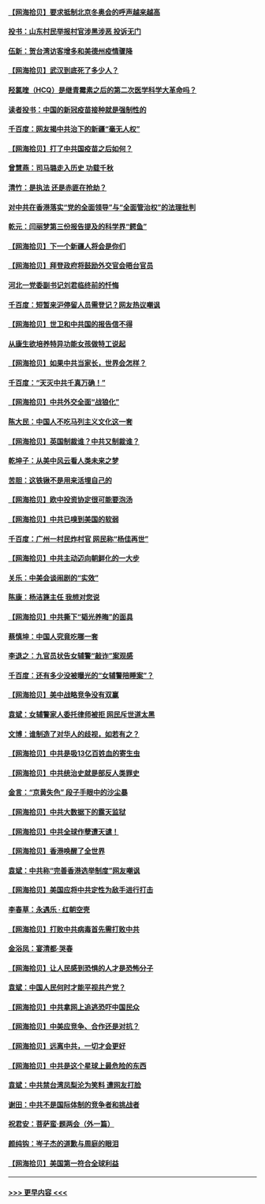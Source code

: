 #### [【网海拾贝】要求抵制北京冬奥会的呼声越来越高](../pages/nsc993/n12868962.md?t=04111051) 
#### [投书：山东村民举报村官涉黑涉恶 投诉无门](../pages/nsc993/n12869726.md?t=04111051) 
#### [伍新：贺台湾访客增多和美德州疫情骤降](../pages/nsc993/n12865651.md?t=04111051) 
#### [【网海拾贝】武汉到底死了多少人？](../pages/nsc993/n12863707.md?t=04111051) 
#### [羟氯喹（HCQ）是继青霉素之后的第二次医学科学大革命吗？](../pages/nsc993/n12638564.md?t=04111051) 
#### [读者投书：中国的新冠疫苗接种就是强制性的](../pages/nsc993/n12859932.md?t=04111051) 
#### [千百度：网友揭中共治下的新疆“毫无人权”](../pages/nsc993/n12858385.md?t=04111051) 
#### [【网海拾贝】打了中共国疫苗之后如何？](../pages/nsc993/n12857866.md?t=04111051) 
#### [曾慧燕：司马璐走入历史 功载千秋](../pages/nsc993/n12856996.md?t=04111051) 
#### [清竹：是执法 还是赤匪在抢劫？](../pages/nsc993/n12856952.md?t=04111051) 
#### [对中共在香港落实“党的全面领导”与“全面管治权”的法理批判](../pages/nsc993/n12856929.md?t=04111051) 
#### [乾元：闫丽梦第三份报告提及的科学界“鳄鱼”](../pages/nsc993/n12855985.md?t=04111051) 
#### [【网海拾贝】下一个新疆人将会是你们](../pages/nsc993/n12855864.md?t=04111051) 
#### [【网海拾贝】拜登政府将鼓励外交官会晤台官员](../pages/nsc993/n12853615.md?t=04111051) 
#### [河北一党委副书记刘君临终前的忏悔](../pages/nsc993/n12849420.md?t=04111051) 
#### [千百度：短暂来沪停留人员需登记？网友热议嘲讽](../pages/nsc993/n12853497.md?t=04111051) 
#### [【网海拾贝】世卫和中共国的报告信不得](../pages/nsc993/n12850902.md?t=04111051) 
#### [从康生欲培养特异功能女孩做特工说起](../pages/nsc993/n12849289.md?t=04111051) 
#### [【网海拾贝】如果中共当家长，世界会怎样？](../pages/nsc993/n12848436.md?t=04111051) 
#### [千百度：“天灭中共千真万确！”](../pages/nsc993/n12845659.md?t=04111051) 
#### [【网海拾贝】中共外交全面“战狼化”](../pages/nsc993/n12845607.md?t=04111051) 
#### [陈大民：中国人不吃马列主义文化这一套](../pages/nsc993/n12842496.md?t=04111051) 
#### [【网海拾贝】英国制裁谁？中共又制裁谁？](../pages/nsc993/n12840909.md?t=04111051) 
#### [乾坤子：从美中风云看人类未来之梦](../pages/nsc993/n12840590.md?t=04111051) 
#### [苦胆：这铁锹不是用来活埋自己的](../pages/nsc993/n12839512.md?t=04111051) 
#### [【网海拾贝】欧中投资协定很可能要泡汤](../pages/nsc993/n12835122.md?t=04111051) 
#### [【网海拾贝】中共已嗅到美国的软弱](../pages/nsc993/n12832411.md?t=04111051) 
#### [千百度：广州一村民炸村官 网民称“杨佳再世”](../pages/nsc993/n12832380.md?t=04111051) 
#### [【网海拾贝】中共主动迈向朝鲜化的一大步](../pages/nsc993/n12829887.md?t=04111051) 
#### [关乐：中美会谈闹剧的“实效”](../pages/nsc993/n12826698.md?t=04111051) 
#### [陈康：杨洁篪主任  我想对您说](../pages/nsc993/n12826609.md?t=04111051) 
#### [【网海拾贝】中共撕下“韬光养晦”的面具](../pages/nsc993/n12826459.md?t=04111051) 
#### [蔡慎坤：中国人究竟吃哪一套](../pages/nsc993/n12826010.md?t=04111051) 
#### [李退之：九官员状告女辅警“敲诈”案观感](../pages/nsc993/n12823984.md?t=04111051) 
#### [千百度：还有多少没被曝光的“女辅警陪睡案”？](../pages/nsc993/n12822136.md?t=04111051) 
#### [【网海拾贝】美中战略竞争没有双赢](../pages/nsc993/n12822105.md?t=04111051) 
#### [袁斌：女辅警家人委托律师被拒 网民斥世道太黑](../pages/nsc993/n12822004.md?t=04111051) 
#### [文博：谁制造了对华人的歧视，如若有之？](../pages/nsc993/n12821635.md?t=04111051) 
#### [【网海拾贝】中共是吸13亿百姓血的寄生虫](../pages/nsc993/n12819191.md?t=04111051) 
#### [【网海拾贝】中共统治史就是部反人类罪史](../pages/nsc993/n12816738.md?t=04111051) 
#### [金言：“京黄失色” 段子手眼中的沙尘暴](../pages/nsc993/n12815700.md?t=04111051) 
#### [【网海拾贝】中共大数据下的露天监狱](../pages/nsc993/n12811075.md?t=04111051) 
#### [【网海拾贝】中共全球作孽遭天谴！](../pages/nsc993/n12810258.md?t=04111051) 
#### [【网海拾贝】香港唤醒了全世界](../pages/nsc993/n12809100.md?t=04111051) 
#### [袁斌：中共称“完善香港选举制度”网友嘲讽](../pages/nsc993/n12808994.md?t=04111051) 
#### [【网海拾贝】美国应将中共定性为敌手进行打击](../pages/nsc993/n12806870.md?t=04111051) 
#### [李春草：永遇乐 · 红朝空壳](../pages/nsc993/n12805365.md?t=04111051) 
#### [【网海拾贝】打败中共病毒首先需打败中共](../pages/nsc993/n12803930.md?t=04111051) 
#### [金浴凤：宴清都‧哭春](../pages/nsc993/n12801601.md?t=04111051) 
#### [【网海拾贝】让人民感到恐惧的人才是恐怖分子](../pages/nsc993/n12799347.md?t=04111051) 
#### [袁斌：中国人民何时才能平视共产党？](../pages/nsc993/n12799306.md?t=04111051) 
#### [【网海拾贝】中共拿网上追逃恐吓中国民众](../pages/nsc993/n12796905.md?t=04111051) 
#### [【网海拾贝】中美应竞争、合作还是对抗？](../pages/nsc993/n12794675.md?t=04111051) 
#### [【网海拾贝】远离中共，一切才会更好](../pages/nsc993/n12793572.md?t=04111051) 
#### [【网海拾贝】中共是这个星球上最危险的东西](../pages/nsc993/n12791400.md?t=04111051) 
#### [袁斌：中共禁台湾凤梨沦为笑料 遭网友打脸](../pages/nsc993/n12791335.md?t=04111051) 
#### [谢田：中共不是国际体制的竞争者和挑战者](../pages/nsc993/n12791212.md?t=04111051) 
#### [祝君安：菩萨蛮·题两会（外一篇）](../pages/nsc993/n12786801.md?t=04111051) 
#### [颜纯钩：岑子杰的道歉与周庭的眼泪](../pages/nsc993/n12786775.md?t=04111051) 
#### [【网海拾贝】美国第一符合全球利益](../pages/nsc993/n12786666.md?t=04111051) 

----
#### [ >>> 更早内容 <<< ](../indexes/nsc993-earlier.md)
